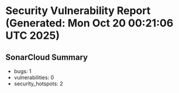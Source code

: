 # Security Vulnerability Report (Generated: Mon Oct 20 00:21:06 UTC 2025)


## SonarCloud Summary
* bugs: 1
* vulnerabilities: 0
* security_hotspots: 2
